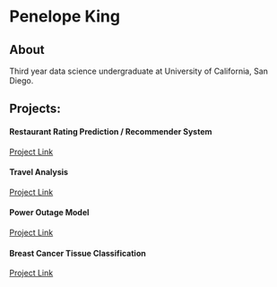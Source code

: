 # Penelope King

## About
Third year data science undergraduate at University of California, San Diego.

## Projects: 
#### Restaurant Rating Prediction / Recommender System
[Project Link](https://drive.google.com/file/d/1hPbwxCA0s6dhh3w1OPSqWd2b3721-QjR/view?usp=sharing)


#### Travel Analysis
[Project Link](https://github.com/PenelopeKing/travel-analysis/)


#### Power Outage Model
[Project Link](https://penelopeking.github.io/power-outage-model/)


#### Breast Cancer Tissue Classification
[Project Link](https://docs.google.com/document/d/1YcNiUjA0fLrgGRng0sdIQNWT0nPjU5gPZf15jxc1vWk/edit?usp=sharing)



